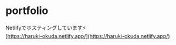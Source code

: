 # portfolio

Netlifyでホスティングしています⚡️  
[https://haruki-okuda.netlify.app/](https://haruki-okuda.netlify.app/)
